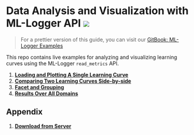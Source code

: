 # Data Analysis and Visualization with ML-Logger API [![](https://img.shields.io/badge/Git-Book-%2323aaff)](http://geyang.gitbook.io/ml-logger-examples/)

> For a prettier version of this guide, you can visit our [GitBook: ML-Logger Examples](http://geyang.gitbook.io/ml-logger-examples/)

This repo contains live examples for analyzing and visualizing learning curves using the ML-Logger `read_metrics` API. 

1. [**Loading and Plotting A Single Learning Curve**](01_read_metrics.md)   
2. [**Comparing Two Learning Curves Side-by-side**](02_train_vs_eval.md)   
3. [**Facet and Grouping**](03_all_methods.md)   
4. [**Results Over All Domains**](04_all_domains.md)   

## Appendix

1. [**Download from Server**](00_download_from_server.md)

